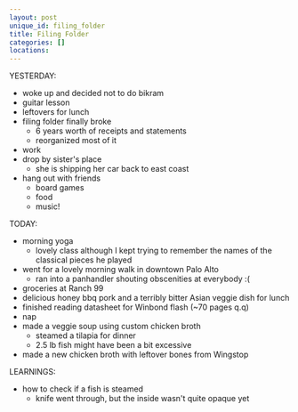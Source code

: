 ```yaml
---
layout: post
unique_id: filing_folder
title: Filing Folder
categories: []
locations: 
---
```


YESTERDAY:
* woke up and decided not to do bikram
* guitar lesson
* leftovers for lunch
* filing folder finally broke
  * 6 years worth of receipts and statements
  * reorganized most of it
* work
* drop by sister's place
  * she is shipping her car back to east coast
* hang out with friends
  * board games
  * food
  * music!

TODAY:
* morning yoga
  * lovely class although I kept trying to remember the names of the classical pieces he played
* went for a lovely morning walk in downtown Palo Alto
  * ran into a panhandler shouting obscenities at everybody :(
* groceries at Ranch 99
* delicious honey bbq pork and a terribly bitter Asian veggie dish for lunch
* finished reading datasheet for Winbond flash (~70 pages q.q)
* nap
* made a veggie soup using custom chicken broth
  * steamed a tilapia for dinner
  * 2.5 lb fish might have been a bit excessive
* made a new chicken broth with leftover bones from Wingstop

LEARNINGS:
* how to check if a fish is steamed
  * knife went through, but the inside wasn't quite opaque yet

